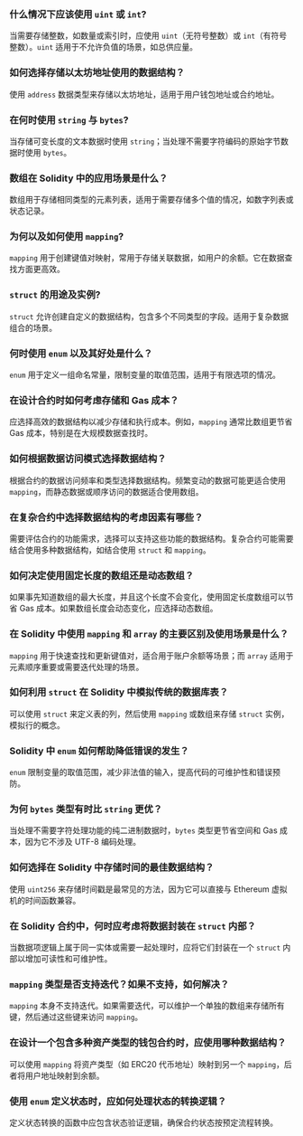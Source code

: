 ### 什么情况下应该使用 `uint` 或 `int`?

当需要存储整数，如数量或索引时，应使用 `uint`（无符号整数）或 `int`（有符号整数）。`uint` 适用于不允许负值的场景，如总供应量。

### 如何选择存储以太坊地址使用的数据结构？

使用 `address` 数据类型来存储以太坊地址，适用于用户钱包地址或合约地址。

### 在何时使用 `string` 与 `bytes`?

 当存储可变长度的文本数据时使用 `string`；当处理不需要字符编码的原始字节数据时使用 `bytes`。

### 数组在 Solidity 中的应用场景是什么？

数组用于存储相同类型的元素列表，适用于需要存储多个值的情况，如数字列表或状态记录。

### 为何以及如何使用 `mapping`?

 `mapping` 用于创建键值对映射，常用于存储关联数据，如用户的余额。它在数据查找方面更高效。

### `struct` 的用途及实例?

`struct` 允许创建自定义的数据结构，包含多个不同类型的字段。适用于复杂数据组合的场景。

### 何时使用 `enum` 以及其好处是什么？

 `enum` 用于定义一组命名常量，限制变量的取值范围，适用于有限选项的情况。

### 在设计合约时如何考虑存储和 Gas 成本？

应选择高效的数据结构以减少存储和执行成本。例如，`mapping` 通常比数组更节省 Gas 成本，特别是在大规模数据查找时。

### 如何根据数据访问模式选择数据结构？

根据合约的数据访问频率和类型选择数据结构。频繁变动的数据可能更适合使用 `mapping`，而静态数据或顺序访问的数据适合使用数组。

### 在复杂合约中选择数据结构的考虑因素有哪些？

需要评估合约的功能需求，选择可以支持这些功能的数据结构。复杂合约可能需要结合使用多种数据结构，如结合使用 `struct` 和 `mapping`。

### 如何决定使用固定长度的数组还是动态数组？

如果事先知道数组的最大长度，并且这个长度不会变化，使用固定长度数组可以节省 Gas 成本。如果数组长度会动态变化，应选择动态数组。

### 在 Solidity 中使用 `mapping` 和 `array` 的主要区别及使用场景是什么？

`mapping` 用于快速查找和更新键值对，适合用于账户余额等场景；而 `array` 适用于元素顺序重要或需要迭代处理的场景。

### 如何利用 `struct` 在 Solidity 中模拟传统的数据库表？

可以使用 `struct` 来定义表的列，然后使用 `mapping` 或数组来存储 `struct` 实例，模拟行的概念。

### Solidity 中 `enum` 如何帮助降低错误的发生？

`enum` 限制变量的取值范围，减少非法值的输入，提高代码的可维护性和错误预防。

### 为何 `bytes` 类型有时比 `string` 更优？

当处理不需要字符处理功能的纯二进制数据时，`bytes` 类型更节省空间和 Gas 成本，因为它不涉及 UTF-8 编码处理。

### 如何选择在 Solidity 中存储时间的最佳数据结构？

使用 `uint256` 来存储时间戳是最常见的方法，因为它可以直接与 Ethereum 虚拟机的时间函数兼容。

### 在 Solidity 合约中，何时应考虑将数据封装在 `struct` 内部？

当数据项逻辑上属于同一实体或需要一起处理时，应将它们封装在一个 `struct` 内部以增加可读性和可维护性。

### `mapping` 类型是否支持迭代？如果不支持，如何解决？

`mapping` 本身不支持迭代。如果需要迭代，可以维护一个单独的数组来存储所有键，然后通过这些键来访问 `mapping`。

### 在设计一个包含多种资产类型的钱包合约时，应使用哪种数据结构？

可以使用 `mapping` 将资产类型（如 ERC20 代币地址）映射到另一个 `mapping`，后者将用户地址映射到余额。

### 使用 `enum` 定义状态时，应如何处理状态的转换逻辑？

定义状态转换的函数中应包含状态验证逻辑，确保合约状态按预定流程转换。
